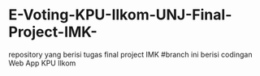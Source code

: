 # E-Voting-KPU-Ilkom-UNJ-Final-Project-IMK-
repository yang berisi tugas final project IMK 
#branch ini berisi codingan Web App KPU Ilkom
